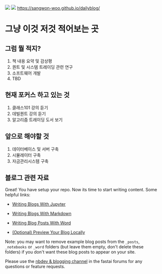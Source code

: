 [//]: # (This template replaces README.md when someone creates a new repo with the fastpages template.)

![](https://github.com/sangwon-woo/dailyblog/workflows/CI/badge.svg) 
![](https://github.com/sangwon-woo/dailyblog/workflows/GH-Pages%20Status/badge.svg) 
https://sangwon-woo.github.io/dailyblog/

# 그냥 이것 저것 적어보는 곳

## 그럼 뭘 적지?
1. 책 내용 요약 및 감상평
2. 퀀트 및 시스템 트레이딩 관련 연구
3. 소프트웨어 개발
4. TBD

## 현재 포커스 하고 있는 것
1. 클래스101 강의 듣기
2. 데빌퀀트 강의 듣기
3. 알고리즘 트레이딩 도서 보기

## 앞으로 해야할 것
1. 데이터베이스 및 서버 구축
2. 시뮬레이터 구축
3. 자금관리시스템 구축

## 블로그 관련 자료
Great!  You have setup your repo.  Now its time to start writing content.  Some helpful links:

- [Writing Blogs With Jupyter](https://github.com/fastai/fastpages#writing-blog-posts-with-jupyter)

- [Writing Blogs With Markdown](https://github.com/fastai/fastpages#writing-blog-posts-with-markdown)

- [Writing Blog Posts With Word](https://github.com/fastai/fastpages#writing-blog-posts-with-microsoft-word)

- [(Optional) Preview Your Blog Locally](_fastpages_docs/DEVELOPMENT.md)

Note: you may want to remove example blog posts from the `_posts`,  `_notebooks` or `_word` folders (but leave them empty, don't delete these folders) if you don't want these blog posts to appear on your site.

Please use the [nbdev & blogging channel](https://forums.fast.ai/c/fastai-users/nbdev/48) in the fastai forums for any questions or feature requests.
